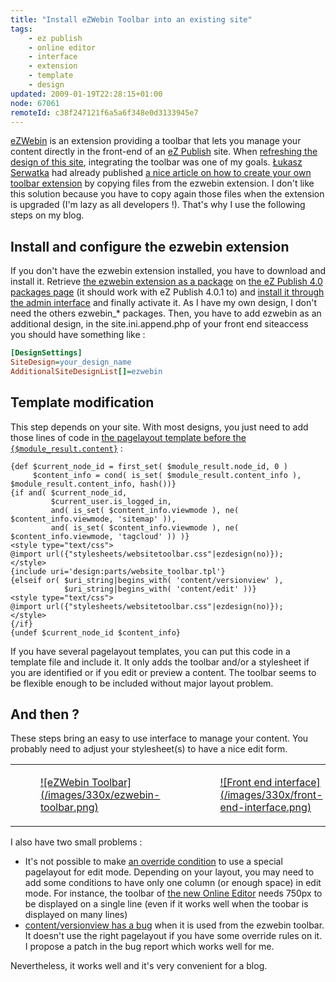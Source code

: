 ```yaml
---
title: "Install eZWebin Toolbar into an existing site"
tags:
    - ez publish
    - online editor
    - interface
    - extension
    - template
    - design
updated: 2009-01-19T22:28:15+01:00
node: 67061
remoteId: c38f247121f6a5a6f348e0d3133945e7
---
```


[eZWebin](http://ez.no/doc/extensions/website_interface) is an extension providing a toolbar that lets you manage your content directly in the front-end of an [eZ Publish](/tag/ez+publish) site. When [refreshing the design of this site](/post/pwet-2-0), integrating the toolbar was one of my goals. [Łukasz Serwatka](http://serwatka.net/) had already published [a nice article on how to create your own toolbar extension](http://serwatka.net/blog/how_to_create_and_use_an_ez_publish_website_toolbar_extension) by copying files from the ezwebin extension. I don't like this solution because you have to copy again those files when the extension is upgraded (I'm lazy as all developers !). That's why I use the following steps on my blog.


## Install and configure the ezwebin extension


If you don't have the ezwebin extension installed, you have to download and install it. Retrieve [the ezwebin extension as a package](http://packages.ez.no/ezpublish/4.0/4.0.0/ezwebin_extension.ezpkg) on [the eZ Publish 4.0 packages page](http://ez.no/download/ez_publish/ez_publish_4_stable_releases/4_0/packages/4_0_0) (it should work with eZ Publish 4.0.1 to) and [install it through the admin interface](http://ez.no/doc/ez_publish/technical_manual/4_0/features/packages/installing_packages) and finally activate it. As I have my own design, I don't need the others ezwebin_* packages. Then, you have to add ezwebin as an additional design, in the site.ini.append.php of your front end siteaccess you should have something like :

``` ini
[DesignSettings]
SiteDesign=your_design_name
AdditionalSiteDesignList[]=ezwebin

```


## Template modification


This step depends on your site. With most designs, you just need to add those lines of code in [the pagelayout template before the <code>{$module_result.content}</code>](http://ez.no/doc/ez_publish/technical_manual/4_0/templates/the_pagelayout#eztoc86799_4_1) :

``` smarty
{def $current_node_id = first_set( $module_result.node_id, 0 )
     $content_info = cond( is_set( $module_result.content_info ), $module_result.content_info, hash())}
{if and( $current_node_id,
         $current_user.is_logged_in,
         and( is_set( $content_info.viewmode ), ne( $content_info.viewmode, 'sitemap' )),
         and( is_set( $content_info.viewmode ), ne( $content_info.viewmode, 'tagcloud' )) )}
<style type="text/css">
@import url({"stylesheets/websitetoolbar.css"|ezdesign(no)});
</style>
{include uri='design:parts/website_toolbar.tpl'}
{elseif or( $uri_string|begins_with( 'content/versionview' ),
            $uri_string|begins_with( 'content/edit' ))}
<style type="text/css">
@import url({"stylesheets/websitetoolbar.css"|ezdesign(no)});
</style>
{/if}
{undef $current_node_id $content_info}
```


If you have several pagelayout templates, you can put this code in a template file and include it. It only adds the toolbar and/or a stylesheet if you are identified or if you edit or preview a content. The toolbar seems to be flexible enough to be included without major layout problem.


## And then ?


These steps bring an easy to use interface to manage your content. You probably need to adjust your stylesheet(s) to have a nice edit form.

<table class="table-centre"><tr><td><figure class="object-center"><a href="/images/ezwebin-toolbar.png">![eZWebin Toolbar](/images/330x/ezwebin-toolbar.png)
</a></figure></td>
<td><figure class="object-center"><a href="/images/front-end-interface.png">![Front end interface](/images/330x/front-end-interface.png)
</a></figure></td>
</tr>

</table>

I also have two small problems :

* It's not possible to make [an override condition](http://ez.no/doc/ez_publish/technical_manual/4_0/reference/template_override_conditions) to use a special pagelayout for edit mode. Depending on your layout, you may need to add some conditions to have only one column (or enough space) in edit mode. For instance, the toolbar of [the new Online Editor](/post/the-new-online-editor-for-ez-publish-beta) needs 750px to be displayed on a single line (even if it works well when the toobar is displayed on many lines)
* [content/versionview has a bug](http://issues.ez.no/13529) when it is used from the ezwebin toolbar. It doesn't use the right pagelayout if you have some override rules on it. I propose a patch in the bug report which works well for me.


Nevertheless, it works well and it's very convenient for a blog.

